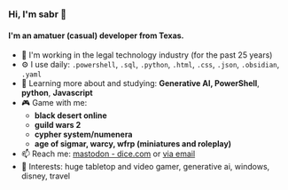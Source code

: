 ### Hi, I'm sabr 👋


#### I'm an amatuer (casual) developer from Texas.

- 🏢 I'm working in the legal technology industry (for the past 25 years)
- ⚙️ I use daily: `.powershell`, `.sql`, `.python`, `.html`, `.css`, `.json`, `.obsidian`, `.yaml`
- 🌱 Learning more about and studying: **Generative AI, PowerShell**, **python**, **Javascript**
- 🎮 Game with me:
  -   **black desert online**
  -   **guild wars 2**
  -   **cypher system/numenera**
  -   **age of sigmar, warcy, wfrp (miniatures and roleplay)**
- 📫 Reach me: [mastodon - dice.com](https://dice.camp/@sabr) or [via email](mailto:contact@sabr.one)
- 💜 Interests: huge tabletop and video gamer, generative ai, windows, disney, travel
